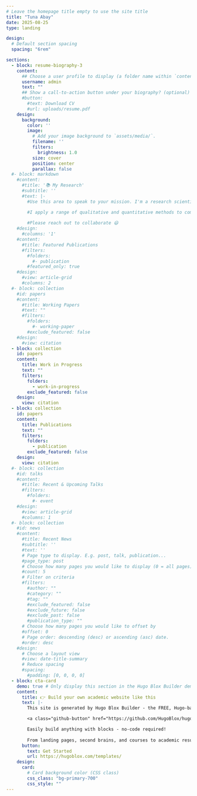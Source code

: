 ```yaml
---
# Leave the homepage title empty to use the site title
title: "Tuna Abay"
date: 2025-08-25
type: landing

design:
  # Default section spacing
  spacing: "6rem"

sections:
  - block: resume-biography-3
    content:
      ## Choose a user profile to display (a folder name within `content/authors/`)
      username: admin
      text: ""
      ## Show a call-to-action button under your biography? (optional)
      #button:
        #text: Download CV
        #url: uploads/resume.pdf
    design:
      background:
        color: ''
        image:
          # Add your image background to `assets/media/`.
          filename: ''
          filters:
            brightness: 1.0
          size: cover
          position: center
          parallax: false
  #- block: markdown
    #content:
      #title: '📚 My Research'
      #subtitle: ''
      #text: |-
        #Use this area to speak to your mission. I'm a research scientist in the Moonshot team at DeepMind. I blog about #machine learning, deep learning, and moonshots.

        #I apply a range of qualitative and quantitative methods to comprehensively investigate the role of science and #technology in the economy.
        
        #Please reach out to collaborate 😃
    #design:
      #columns: '1'
    #content:
      #title: Featured Publications
      #filters:
        #folders:
          #- publication
        #featured_only: true
    #design:
      #view: article-grid
      #columns: 2
  #- block: collection
    #id: papers
    #content:
      #title: Working Papers
      #text: ""
      #filters:
        #folders:
          #- working-paper 
        #exclude_featured: false
    #design:
      #view: citation   
  - block: collection  
    id: papers
    content:
      title: Work in Progress
      text: ""
      filters:
        folders:
          - work-in-progress 
        exclude_featured: false
    design:
      view: citation  
  - block: collection
    id: papers  
    content:  
      title: Publications
      text: ""
      filters:
        folders:
          - publication
        exclude_featured: false
    design:
      view: citation
  #- block: collection
    #id: talks
    #content:
      #title: Recent & Upcoming Talks
      #filters:
        #folders:
          #- event
    #design:
      #view: article-grid
      #columns: 1
  #- block: collection
    #id: news
    #content:
      #title: Recent News
      #subtitle: ''
      #text: ''
      # Page type to display. E.g. post, talk, publication...
      #page_type: post
      # Choose how many pages you would like to display (0 = all pages)
      #count: 5
      # Filter on criteria
      #filters:
        #author: ""
        #category: ""
        #tag: ""
        #exclude_featured: false
        #exclude_future: false
        #exclude_past: false
        #publication_type: ""
      # Choose how many pages you would like to offset by
      #offset: 0
      # Page order: descending (desc) or ascending (asc) date.
      #order: desc
    #design:
      # Choose a layout view
      #view: date-title-summary
      # Reduce spacing
      #spacing:
        #padding: [0, 0, 0, 0]
  - block: cta-card
    demo: true # Only display this section in the Hugo Blox Builder demo site
    content:
      title: 👉 Build your own academic website like this
      text: |-
        This site is generated by Hugo Blox Builder - the FREE, Hugo-based open source website builder trusted by 250,000+ academics like you.

        <a class="github-button" href="https://github.com/HugoBlox/hugo-blox-builder" data-color-scheme="no-preference: light; light: light; dark: dark;" data-icon="octicon-star" data-size="large" data-show-count="true" aria-label="Star HugoBlox/hugo-blox-builder on GitHub">Star</a>

        Easily build anything with blocks - no-code required!
        
        From landing pages, second brains, and courses to academic resumés, conferences, and tech blogs.
      button:
        text: Get Started
        url: https://hugoblox.com/templates/
    design:
      card:
        # Card background color (CSS class)
        css_class: "bg-primary-700"
        css_style: ""
---
```


